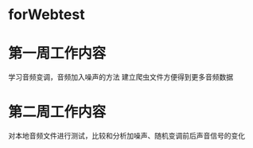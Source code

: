 # forWebtest
# 第一周工作内容
学习音频变调，音频加入噪声的方法
建立爬虫文件方便得到更多音频数据

# 第二周工作内容
对本地音频文件进行测试，比较和分析加噪声、随机变调前后声音信号的变化

